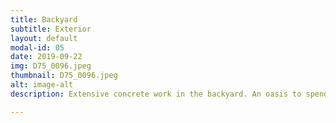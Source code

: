 ```yaml
---
title: Backyard
subtitle: Exterior
layout: default
modal-id: 05
date: 2019-09-22
img: D75_0096.jpeg
thumbnail: D75_0096.jpeg
alt: image-alt
description: Extensive concrete work in the backyard. An oasis to spend time with the family.

---
```

